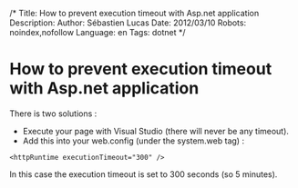 /*
Title: How to prevent execution timeout with Asp.net application
Description: 
Author: Sébastien Lucas
Date: 2012/03/10
Robots: noindex,nofollow
Language: en
Tags: dotnet
*/
# How to prevent execution timeout with Asp.net application

There is two solutions :

 * Execute your page with Visual Studio (there will never be any timeout).
 * Add this into your web.config (under the system.web tag) :
```
<httpRuntime executionTimeout="300" />
```

In this case the execution timeout is set to 300 seconds (so 5 minutes).

